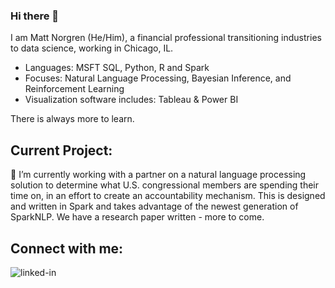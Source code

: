### Hi there 👋

I am Matt Norgren (He/Him), a financial professional transitioning industries to data science, working in Chicago, IL.

- Languages: MSFT SQL, Python, R and Spark
- Focuses: Natural Language Processing, Bayesian Inference, and Reinforcement Learning
- Visualization software includes: Tableau & Power BI 

There is always more to learn.

## Current Project:

🔭 I’m currently working with a partner on a natural language processing solution to determine what U.S. congressional members are spending their time on, in an effort to create an accountability mechanism. This is designed and written in Spark and takes advantage of the newest generation of SparkNLP. We have a research paper written - more to come.

## Connect with me: 

[<img align="left" alt="linked-in" src="https://img.shields.io/badge/linkedin-%230077B5.svg?&style=for-the-badge&logo=linkedin&logoColor=white" />](https://www.linkedin.com/in/matthewnorgren/)
